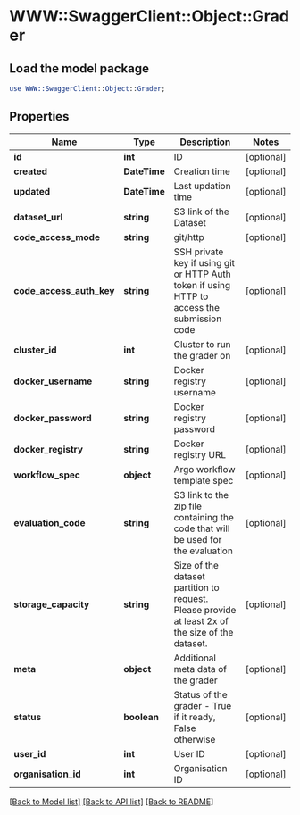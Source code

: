 # WWW::SwaggerClient::Object::Grader

## Load the model package
```perl
use WWW::SwaggerClient::Object::Grader;
```

## Properties
Name | Type | Description | Notes
------------ | ------------- | ------------- | -------------
**id** | **int** | ID | [optional] 
**created** | **DateTime** | Creation time | [optional] 
**updated** | **DateTime** | Last updation time | [optional] 
**dataset_url** | **string** | S3 link of the Dataset | [optional] 
**code_access_mode** | **string** | git/http | [optional] 
**code_access_auth_key** | **string** | SSH private key if using git or HTTP Auth token if using HTTP to access the submission code | [optional] 
**cluster_id** | **int** | Cluster to run the grader on | [optional] 
**docker_username** | **string** | Docker registry username | [optional] 
**docker_password** | **string** | Docker registry password | [optional] 
**docker_registry** | **string** | Docker registry URL | [optional] 
**workflow_spec** | **object** | Argo workflow template spec | [optional] 
**evaluation_code** | **string** | S3 link to the zip file containing the code that will be used for the evaluation | [optional] 
**storage_capacity** | **string** | Size of the dataset partition to request. Please provide at least 2x of the size of the dataset. | [optional] 
**meta** | **object** | Additional meta data of the grader | [optional] 
**status** | **boolean** | Status of the grader - True if it ready, False otherwise | [optional] 
**user_id** | **int** | User ID | [optional] 
**organisation_id** | **int** | Organisation ID | [optional] 

[[Back to Model list]](../README.md#documentation-for-models) [[Back to API list]](../README.md#documentation-for-api-endpoints) [[Back to README]](../README.md)


